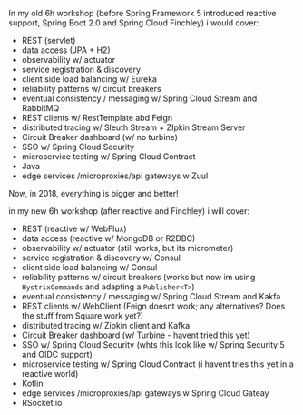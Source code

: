 In my old 6h workshop (before Spring Framework 5 introduced reactive support, Spring Boot 2.0 and Spring Cloud Finchley) i would cover:

  - REST (servlet)
  - data access (JPA + H2)
  - observability w/ actuator 
  - service registration & discovery
  - client side load balancing w/ Eureka
  - reliability patterns w/ circuit breakers 
  - eventual consistency / messaging w/ Spring Cloud Stream and RabbitMQ 
  - REST clients w/ RestTemplate abd Feign 
  - distributed tracing w/ Sleuth Stream + ZIpkin Stream Server 
  - Circuit Breaker dashboard  (w/ no turbine)
  - SSO w/ Spring Cloud Security
  - microservice testing w/ Spring Cloud Contract 
  - Java 
  - edge services /microproxies/api gateways w Zuul

Now, in 2018, everything is bigger and better!

in my new 6h workshop (after reactive and Finchley) i will cover:

 - REST (reactive w/ WebFlux)
 - data access (reactive w/ MongoDB or R2DBC)
 - observability w/ actuator (still works, but its micrometer)
 - service registration & discovery w/ Consul
 - client side load balancing w/ Consul
 - reliability patterns w/ circuit breakers (works but now im using `HystrixCommands` and adapting a `Publisher<T>`)
 - eventual consistency / messaging w/ Spring Cloud Stream and Kakfa
 - REST clients w/ WebClient (Feign doesnt work; any alternatives? Does the stuff from Square work yet?)
 - distributed tracing w/ Zipkin client and Kafka
 - Circuit Breaker dashboard  (w/ Turbine - havent tried this yet)
 - SSO w/ Spring Cloud Security (whts this look like w/ Spring Security 5 and OIDC support)
 - microservice testing w/ Spring Cloud Contract (i havent tries this yet in a reactive world)
 - Kotlin
 - edge services /microproxies/api gateways w Spring Cloud Gateay
 - RSocket.io

